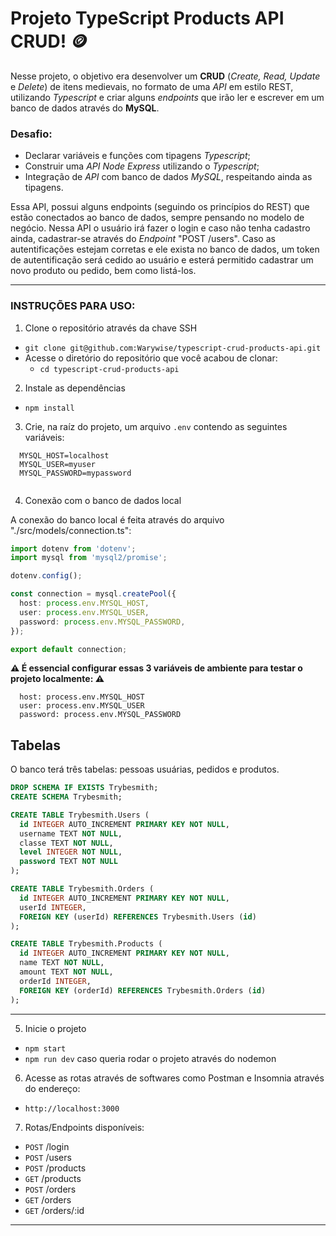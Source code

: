 # Projeto TypeScript Products API CRUD! :coin:

Nesse projeto, o objetivo era desenvolver um **CRUD** (_Create, Read, Update_ e _Delete_) de itens medievais, no formato de uma _API_ em estilo REST, utilizando _Typescript_ e criar alguns _endpoints_ que irão ler e escrever em um banco de dados através do **MySQL**.

### Desafio:
 - Declarar variáveis e funções com tipagens _Typescript_;
 - Construir uma _API Node Express_ utilizando o _Typescript_;
 - Integração de _API_ com banco de dados _MySQL_, respeitando ainda as tipagens.



Essa API, possui alguns endpoints (seguindo os princípios do REST) que estão conectados ao banco de dados, sempre pensando no modelo de negócio. Nessa API o usuário irá fazer o login e caso não tenha cadastro ainda, cadastrar-se através do _Endpoint_ "POST /users". Caso as autentificações estejam corretas e ele exista no banco de dados, um token de autentificação será cedido ao usuário e esterá permitido cadastrar um novo produto ou pedido, bem como listá-los.

 
---

### INSTRUÇÕES PARA USO:

1. Clone o repositório através da chave SSH
  * `git clone git@github.com:Warywise/typescript-crud-products-api.git`
  * Acesse o diretório do repositório que você acabou de clonar:
    * `cd typescript-crud-products-api`

2. Instale as dependências
  * `npm install`
 
3. Crie, na raíz do projeto, um arquivo `.env` contendo as seguintes variáveis:

```
  MYSQL_HOST=localhost
  MYSQL_USER=myuser
  MYSQL_PASSWORD=mypassword
  
```
4. Conexão com o banco de dados local

A conexão do banco local é feita através do arquivo "./src/models/connection.ts":

```typescript
import dotenv from 'dotenv';
import mysql from 'mysql2/promise';

dotenv.config();

const connection = mysql.createPool({
  host: process.env.MYSQL_HOST,
  user: process.env.MYSQL_USER,
  password: process.env.MYSQL_PASSWORD,
});

export default connection;
```
**:warning: É essencial configurar essas 3 variáveis de ambiente para testar o projeto localmente: :warning:**

```
  host: process.env.MYSQL_HOST
  user: process.env.MYSQL_USER
  password: process.env.MYSQL_PASSWORD
```
## Tabelas

O banco terá três tabelas: pessoas usuárias, pedidos e produtos.

```sql
DROP SCHEMA IF EXISTS Trybesmith;
CREATE SCHEMA Trybesmith;

CREATE TABLE Trybesmith.Users (
  id INTEGER AUTO_INCREMENT PRIMARY KEY NOT NULL,
  username TEXT NOT NULL,
  classe TEXT NOT NULL,
  level INTEGER NOT NULL,
  password TEXT NOT NULL
);

CREATE TABLE Trybesmith.Orders (
  id INTEGER AUTO_INCREMENT PRIMARY KEY NOT NULL,
  userId INTEGER,
  FOREIGN KEY (userId) REFERENCES Trybesmith.Users (id)
);

CREATE TABLE Trybesmith.Products (
  id INTEGER AUTO_INCREMENT PRIMARY KEY NOT NULL,
  name TEXT NOT NULL,
  amount TEXT NOT NULL,
  orderId INTEGER,
  FOREIGN KEY (orderId) REFERENCES Trybesmith.Orders (id)
);
```

---


5. Inicie o projeto
  * `npm start `
  * `npm run dev` caso queria rodar o projeto através do nodemon
  
6. Acesse as rotas através de softwares como Postman e Insomnia através do endereço:
  * `http://localhost:3000`

7. Rotas/Endpoints disponíveis:
  * `POST` /login
  * `POST` /users
  * `POST` /products
  * `GET` /products
  * `POST` /orders
  * `GET` /orders
  * `GET` /orders/:id
--- 
